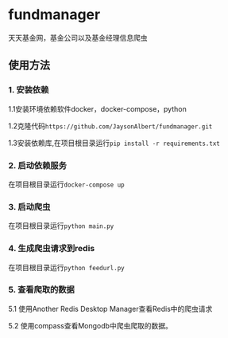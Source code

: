 # fundmanager
天天基金网，基金公司以及基金经理信息爬虫


## 使用方法


### 1. 安装依赖


1.1安装环境依赖软件docker，docker-compose，python

1.2克隆代码`https://github.com/JaysonAlbert/fundmanager.git`

1.3安装依赖库,在项目根目录运行`pip install -r requirements.txt`


### 2. 启动依赖服务


在项目根目录运行`docker-compose up`

### 3. 启动爬虫


在项目根目录运行`python main.py`

### 4. 生成爬虫请求到redis


在项目根目录运行`python feedurl.py`

### 5. 查看爬取的数据
5.1 使用Another Redis Desktop Manager查看Redis中的爬虫请求

5.2 使用compass查看Mongodb中爬虫爬取的数据。
